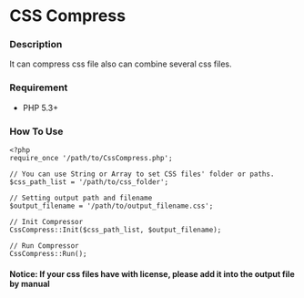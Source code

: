 CSS Compress
============

### Description

It can compress css file also can combine several css files.

### Requirement

* PHP 5.3+

### How To Use

	<?php
	require_once '/path/to/CssCompress.php';
	
	// You can use String or Array to set CSS files' folder or paths.
	$css_path_list = '/path/to/css_folder';
	
	// Setting output path and filename
	$output_filename = '/path/to/output_filename.css';
	
	// Init Compressor
	CssCompress::Init($css_path_list, $output_filename);
	
	// Run Compressor
	CssCompress::Run();
	
#### Notice: If your css files have with license, please add it into the output file by manual